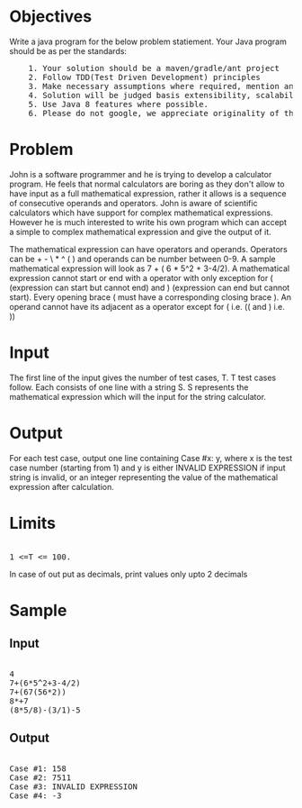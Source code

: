 # Objectives
Write a java program for the below problem statiement. Your Java program should be as per the standards:
<pre>
	1. Your solution should	be a maven/gradle/ant project
	2. Follow TDD(Test Driven Development) principles
	3. Make necessary assumptions where required, mention any specific assumptions
	4. Solution will be judged basis extensibility, scalability, exception handling and use of proper design and OOPS principles.
	5. Use Java 8 features where possible.
	6. Please do not google, we appreciate originality of thoughts
</pre>

# Problem
John is a software programmer and he is trying to develop a calculator program. He feels that normal calculators are boring as they don't allow to have input as a full mathematical expression, rather it allows is a sequence of consecutive operands and operators. John is aware of scientific calculators which have support for complex mathematical expressions. However he is much interested to write his own program which can accept a simple to complex mathematical expression and give the output of it.

The mathematical expression can have operators and operands. Operators can be + - \ * ^ ( ) and operands can be number between 0-9. A sample mathematical expression will look as 7 + ( 6 * 5^2 + 3-4/2). A mathematical expression cannot start or end with a operator with only exception for ( (expression can start but cannot end) and ) (expression can end but cannot start). Every opening brace ( must have a corresponding closing brace ). An operand cannot have its adjacent as a operator except for ( i.e. (( and ) i.e. ))

# Input
The first line of the input gives the number of test cases, T. T test cases follow. Each consists of one line with a string S. S represents the mathematical expression which will the input for the string calculator.

# Output
For each test case, output one line containing Case #x: y, where x is the test case number (starting from 1) and y is either INVALID EXPRESSION if input string is invalid, or an integer representing the value of the mathematical expression after calculation.

# Limits
<pre>

1 <=T <= 100.
</pre>
In case of out put as decimals, print values only upto 2 decimals

# Sample
## Input
<pre>

4		
7+(6*5^2+3-4/2) 
7+(67(56*2)) 
8*+7 
(8*5/8)-(3/1)-5
</pre>
## Output
<pre>

Case #1: 158
Case #2: 7511
Case #3: INVALID EXPRESSION
Case #4: -3
</pre>





	

